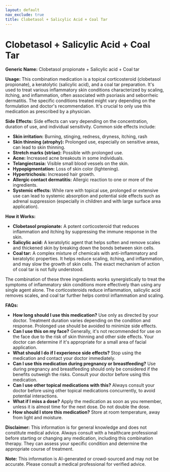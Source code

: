 ```yaml
---
layout: default
nav_exclude: true
title: Clobetasol + Salicylic Acid + Coal Tar
---
```


# Clobetasol + Salicylic Acid + Coal Tar

**Generic Name:**  Clobetasol propionate + Salicylic acid + Coal tar

**Usage:** This combination medication is a topical corticosteroid (clobetasol propionate), a keratolytic (salicylic acid), and a coal tar preparation. It's used to treat various inflammatory skin conditions characterized by scaling, itching, and inflammation, often associated with psoriasis and seborrheic dermatitis.  The specific conditions treated might vary depending on the formulation and doctor's recommendation. It's crucial to only use this medication as prescribed by a physician.

**Side Effects:**  Side effects can vary depending on the concentration, duration of use, and individual sensitivity.  Common side effects include:

* **Skin irritation:** Burning, stinging, redness, dryness, itching, rash
* **Skin thinning (atrophy):** Prolonged use, especially on sensitive areas, can lead to skin thinning.
* **Stretch marks (striae):**  Possible with prolonged use.
* **Acne:**  Increased acne breakouts in some individuals.
* **Telangiectasia:**  Visible small blood vessels on the skin.
* **Hypopigmentation:** Loss of skin color (lightening).
* **Hypertrichosis:** Increased hair growth.
* **Allergic contact dermatitis:** Allergic reaction to one or more of the ingredients.
* **Systemic effects:** While rare with topical use, prolonged or extensive use can lead to systemic absorption and potential side effects such as adrenal suppression (especially in children and with large surface area application).


**How it Works:**

* **Clobetasol propionate:**  A potent corticosteroid that reduces inflammation and itching by suppressing the immune response in the skin.
* **Salicylic acid:**  A keratolytic agent that helps soften and remove scales and thickened skin by breaking down the bonds between skin cells.
* **Coal tar:**  A complex mixture of chemicals with anti-inflammatory and keratolytic properties.  It helps reduce scaling, itching, and inflammation, and may slow the growth of skin cells.  The exact mechanism of action of coal tar is not fully understood.

The combination of these three ingredients works synergistically to treat the symptoms of inflammatory skin conditions more effectively than using any single agent alone.  The corticosteroids reduce inflammation, salicylic acid removes scales, and coal tar further helps control inflammation and scaling.


**FAQs:**

* **How long should I use this medication?**  Use only as directed by your doctor.  Treatment duration varies depending on the condition and response. Prolonged use should be avoided to minimize side effects.
* **Can I use this on my face?**  Generally, it's not recommended for use on the face due to the risk of skin thinning and other side effects.  Your doctor can determine if it's appropriate for a small area of facial application.
* **What should I do if I experience side effects?**  Stop using the medication and contact your doctor immediately.
* **Can I use this medication during pregnancy or breastfeeding?**  Use during pregnancy and breastfeeding should only be considered if the benefits outweigh the risks.  Consult your doctor before using this medication.
* **Can I use other topical medications with this?**  Always consult your doctor before using other topical medications concurrently, to avoid potential interactions.
* **What if I miss a dose?** Apply the medication as soon as you remember, unless it is almost time for the next dose.  Do not double the dose.
* **How should I store this medication?** Store at room temperature, away from light and moisture.


**Disclaimer:** This information is for general knowledge and does not constitute medical advice.  Always consult with a healthcare professional before starting or changing any medication, including this combination therapy.  They can assess your specific condition and determine the appropriate course of treatment.


**Note:** This information is AI-generated or crowd-sourced and may not be accurate. Please consult a medical professional for verified advice.